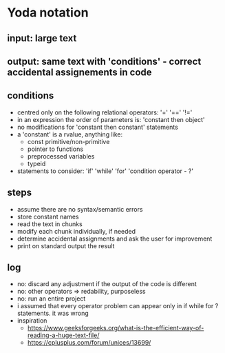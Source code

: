 # Yoda notation

## input: large text
## output: same text with 'conditions' - correct accidental assignements in code

## conditions
- centred only on the following relational operators: '=' '==' '!=' 
- in an expression the order of parameters is: 'constant then object'
- no modifications for 'constant then constant' statements
- a 'constant' is a rvalue, anything like:
	- const primitive/non-primitive
	- pointer to functions
	- preprocessed variables
	- typeid
- statements to consider: 'if' 'while' 'for' 'condition operator - ?' 

## steps
- assume there are no syntax/semantic errors
- store constant names
- read the text in chunks
- modify each chunk individually, if needed
- determine accidental assignments and ask the user for improvement
- print on standard output the result

## log
- no: discard any adjustment if the output of the code is different
- no: other operators => redability, purposeless
- no: run an entire project
- i assumed that every operator problem can appear only in if while for ? statements. it was wrong
- inspiration 
	- https://www.geeksforgeeks.org/what-is-the-efficient-way-of-reading-a-huge-text-file/
	- https://cplusplus.com/forum/unices/13699/
	